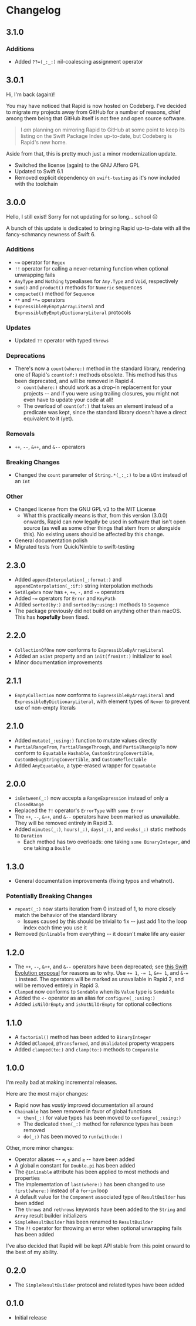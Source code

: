 # Changelog

## 3.1.0

### Additions

- Added `??=(_:_:)` nil-coalescing assignment operator

## 3.0.1

Hi, I'm back (again)!

You may have noticed that Rapid is now hosted on Codeberg. I've decided to
migrate my projects away from GitHub for a number of reasons, chief among them
being that GitHub itself is not free and open source software.

> I _am_ planning on mirroring Rapid to GitHub at some point to keep its listing
> on the Swift Package Index up-to-date, but Codeberg is Rapid's new home.

Aside from that, this is pretty much just a minor modernization update.

- Switched the license (again) to the GNU Affero GPL
- Updated to Swift 6.1
- Removed explicit dependency on `swift-testing` as it's now included with the
  toolchain

## 3.0.0

Hello, I still exist! Sorry for not updating for so long... school 😔

A bunch of this update is dedicated to bringing Rapid up-to-date with all the
fancy-schmancy newness of Swift 6.

### Additions

- `~=` operator for `Regex`
- `!!` operator for calling a never-returning function when optional unwrapping
  fails
- `AnyType` and `Nothing` typealiases for `Any.Type` and `Void`, respectively
- `sum()` and `product()` methods for `Numeric` sequences
- `compacted()` method for `Sequence`
- `**` and `**=` operators
- `ExpressibleByEmptyArrayLiteral` and `ExpressibleByEmptyDictionaryLiteral`
  protocols

### Updates

- Updated `?!` operator with typed `throws`

### Deprecations

- There's now a `count(where:)` method in the standard library, rendering one of
  Rapid's `count(of:)` methods obsolete. This method has thus been deprecated,
  and will be removed in Rapid 4.
  - `count(where:)` should work as a drop-in replacement for your projects --
    and if you were using trailing closures, you might not even have to update
    your code at all!
  - The overload of `count(of:)` that takes an element instead of a predicate
    was kept, since the standard library doesn't have a direct equivalent to it
    (yet).

### Removals

- `++`, `--`, `&++`, and `&--` operators

### Breaking Changes

- Changed the `count` parameter of `String.*(_:_:)` to be a `UInt` instead of an
  `Int`

### Other

- Changed license from the GNU GPL v3 to the MIT License
  - What this practically means is that, from this version (3.0.0) onwards,
    Rapid can now legally be used in software that isn't open source (as well as
    some other things that stem from or alongside this). No existing users
    should be affected by this change.
- General documentation polish
- Migrated tests from Quick/Nimble to swift-testing

## 2.3.0

- Added `appendInterpolation(_:format:)` and `appendInterpolation(_:if:)` string
  interpolation methods
- `SetAlgebra` now has `+`, `+=`, `-`, and `-=` operators
- Added `~=` operators for `Error` and `KeyPath`
- Added `sorted(by:)` and `sorted(by:using:)` methods to `Sequence`
- The package previously did not build on anything other than macOS. This has
  **hopefully** been fixed.

## 2.2.0

- `CollectionOfOne` now conforms to `ExpressibleByArrayLiteral`
- Added an `asInt` property and an `init(fromInt:)` initializer to `Bool`
- Minor documentation improvements

## 2.1.1

- `EmptyCollection` now conforms to `ExpressibleByArrayLiteral` and
  `ExpressibleByDictionaryLiteral`, with element types of `Never` to prevent use
  of non-empty literals

## 2.1.0

- Added `mutate(_:using:)` function to mutate values directly
- `PartialRangeFrom`, `PartialRangeThrough`, and `PartialRangeUpTo` now conform
  to `Equatable` `Hashable`, `CustomStringConvertible`,
  `CustomDebugStringConvertible`, and `CustomReflectable`
- Added `AnyEquatable`, a type-erased wrapper for `Equatable`

## 2.0.0

- `isBetween(_:)` now accepts a `RangeExpression` instead of only a
  `ClosedRange`
- Replaced the `?!` operator's `ErrorType` with `some Error`
- The `++`, `--`, `&++`, and `&--` operators have been marked as unavailable.
  They will be removed entirely in Rapid 3.
- Added `minutes(_:)`, `hours(_:)`, `days(_:)`, and `weeks(_:)` static methods
  to `Duration`
  - Each method has two overloads: one taking `some BinaryInteger`, and one
    taking a `Double`

## 1.3.0

- General documentation improvements (fixing typos and whatnot).

### Potentially Breaking Changes

- `repeat(_:)` now starts iteration from 0 instead of 1, to more closely match
  the behavior of the standard library
  - Issues caused by this should be trivial to fix -- just add 1 to the loop
    index each time you use it
- Removed `@inlinable` from everything -- it doesn't make life any easier

## 1.2.0

- The `++`, `--`, `&++`, and `&--` operators have been deprecated; see
  [this Swift Evolution proposal][proposal] for reasons as to why. Use `+= 1`,
  `-= 1`, `&+= 1`, and `&-= 1` instead. The operators will be marked as
  unavailable in Rapid 2, and will be removed entirely in Rapid 3.
- `Clamped` now conforms to `Sendable` when its `Value` type is `Sendable`
- Added the `<-` operator as an alias for `configure(_:using:)`
- Added `isNilOrEmpty` and `isNotNilOrEmpty` for optional collections

[proposal]: https://github.com/apple/swift-evolution/blob/main/proposals/0004-remove-pre-post-inc-decrement.md

## 1.1.0

- A `factorial()` method has been added to `BinaryInteger`
- Added `@Clamped`, `@Transformed`, and `@Validated` property wrappers
- Added `clamped(to:)` and `clamp(to:)` methods to `Comparable`

## 1.0.0

I'm really bad at making incremental releases.

Here are the most major changes:

- Rapid now has _vastly_ improved documentation all around
- `Chainable` has been removed in favor of global functions
  - `then(_:)` for value types has been moved to `configure(_:using:)`
  - The dedicated `then(_:)` method for reference types has been removed
  - `do(_:)` has been moved to `run(with:do:)`

Other, more minor changes:

- Operator aliases -- `≠`, `≤` and `≥` -- have been added
- A global `π` constant for `Double.pi` has been added
- The `@inlinable` attribute has been applied to most methods and properties
- The implementation of `last(where:)` has been changed to use `first(where:)`
  instead of a `for`-`in` loop
- A default value for the `Component` associated type of `ResultBuilder` has
  been added
- The `throws` and `rethrows` keywords have been added to the `String` and
  `Array` result builder initializers
- `SimpleResultBuilder` has been renamed to `ResultBuilder`
- The `?!` operator for throwing an error when optional unwrapping fails has
  been added

I've also decided that Rapid will be kept API stable from this point onward to
the best of my ability.

## 0.2.0

- The `SimpleResultBuilder` protocol and related types have been added

## 0.1.0

- Initial release
